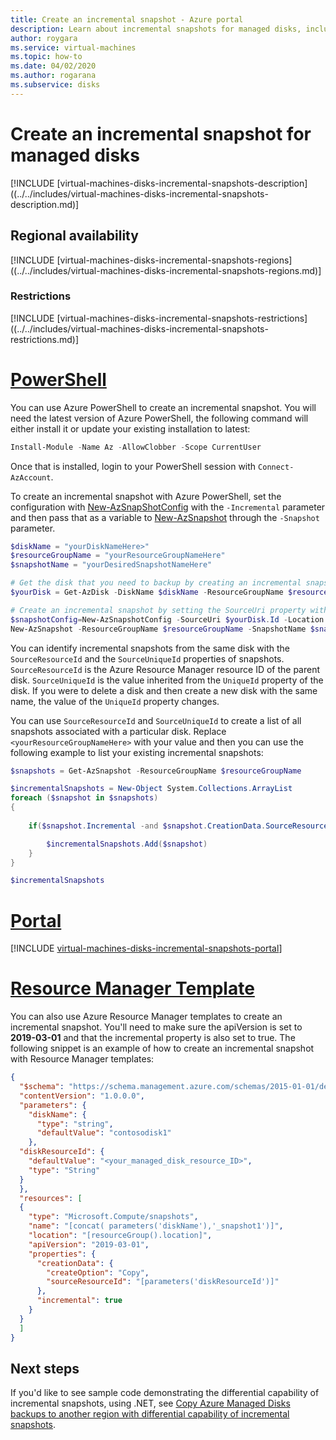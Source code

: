 ```yaml
---
title: Create an incremental snapshot - Azure portal
description: Learn about incremental snapshots for managed disks, including how to create them using the Azure portal.
author: roygara
ms.service: virtual-machines
ms.topic: how-to
ms.date: 04/02/2020
ms.author: rogarana
ms.subservice: disks
---
```


# Create an incremental snapshot for managed disks

[!INCLUDE [virtual-machines-disks-incremental-snapshots-description]((../../includes/virtual-machines-disks-incremental-snapshots-description.md)]

## Regional availability
[!INCLUDE [virtual-machines-disks-incremental-snapshots-regions]((../../includes/virtual-machines-disks-incremental-snapshots-regions.md)]

### Restrictions

[!INCLUDE [virtual-machines-disks-incremental-snapshots-restrictions]((../../includes/virtual-machines-disks-incremental-snapshots-restrictions.md)]


# [PowerShell](#tab/azure-powershell)

You can use Azure PowerShell to create an incremental snapshot. You will need the latest version of Azure PowerShell, the following command will either install it or update your existing installation to latest:

```PowerShell
Install-Module -Name Az -AllowClobber -Scope CurrentUser
```

Once that is installed, login to your PowerShell session with `Connect-AzAccount`.

To create an incremental snapshot with Azure PowerShell, set the configuration with [New-AzSnapShotConfig](/powershell/module/az.compute/new-azsnapshotconfig?view=azps-2.7.0) with the `-Incremental` parameter and then pass that as a variable to [New-AzSnapshot](/powershell/module/az.compute/new-azsnapshot?view=azps-2.7.0) through the `-Snapshot` parameter.

```PowerShell
$diskName = "yourDiskNameHere>"
$resourceGroupName = "yourResourceGroupNameHere"
$snapshotName = "yourDesiredSnapshotNameHere"

# Get the disk that you need to backup by creating an incremental snapshot
$yourDisk = Get-AzDisk -DiskName $diskName -ResourceGroupName $resourceGroupName

# Create an incremental snapshot by setting the SourceUri property with the value of the Id property of the disk
$snapshotConfig=New-AzSnapshotConfig -SourceUri $yourDisk.Id -Location $yourDisk.Location -CreateOption Copy -Incremental 
New-AzSnapshot -ResourceGroupName $resourceGroupName -SnapshotName $snapshotName -Snapshot $snapshotConfig 
```

You can identify incremental snapshots from the same disk with the `SourceResourceId` and the `SourceUniqueId` properties of snapshots. `SourceResourceId` is the Azure Resource Manager resource ID of the parent disk. `SourceUniqueId` is the value inherited from the `UniqueId` property of the disk. If you were to delete a disk and then create a new disk with the same name, the value of the `UniqueId` property changes.

You can use `SourceResourceId` and `SourceUniqueId` to create a list of all snapshots associated with a particular disk. Replace `<yourResourceGroupNameHere>` with your value and then you can use the following example to list your existing incremental snapshots:

```PowerShell
$snapshots = Get-AzSnapshot -ResourceGroupName $resourceGroupName

$incrementalSnapshots = New-Object System.Collections.ArrayList
foreach ($snapshot in $snapshots)
{
    
    if($snapshot.Incremental -and $snapshot.CreationData.SourceResourceId -eq $yourDisk.Id -and $snapshot.CreationData.SourceUniqueId -eq $yourDisk.UniqueId){

        $incrementalSnapshots.Add($snapshot)
    }
}

$incrementalSnapshots
```

# [Portal](#tab/azure-portal)
[!INCLUDE [virtual-machines-disks-incremental-snapshots-portal](../../includes/virtual-machines-disks-incremental-snapshots-portal.md)]

# [Resource Manager Template](#tab/azure-resource-manager)

You can also use Azure Resource Manager templates to create an incremental snapshot. You'll need to make sure the apiVersion is set to **2019-03-01** and that the incremental property is also set to true. The following snippet is an example of how to create an incremental snapshot with Resource Manager templates:

```json
{
  "$schema": "https://schema.management.azure.com/schemas/2015-01-01/deploymentTemplate.json#",
  "contentVersion": "1.0.0.0",
  "parameters": {
    "diskName": {
      "type": "string",
      "defaultValue": "contosodisk1"
    },
  "diskResourceId": {
    "defaultValue": "<your_managed_disk_resource_ID>",
    "type": "String"
  }
  }, 
  "resources": [
  {
    "type": "Microsoft.Compute/snapshots",
    "name": "[concat( parameters('diskName'),'_snapshot1')]",
    "location": "[resourceGroup().location]",
    "apiVersion": "2019-03-01",
    "properties": {
      "creationData": {
        "createOption": "Copy",
        "sourceResourceId": "[parameters('diskResourceId')]"
      },
      "incremental": true
    }
  }
  ]
}
```

## Next steps

If you'd like to see sample code demonstrating the differential capability of incremental snapshots, using .NET, see [Copy Azure Managed Disks backups to another region with differential capability of incremental snapshots](https://github.com/Azure-Samples/managed-disks-dotnet-backup-with-incremental-snapshots).